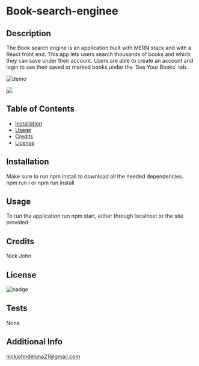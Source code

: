 # Book-search-enginee

## Description

The Book search engine is an application built with MERN stack and with a React front end. This app lets users search thousands of books and which they can save under their account. Users are able to create an account and login to see their saved or marked books under the 'See Your Books' tab.

![demo](https://user-images.githubusercontent.com/81334326/133946990-9ad0a48e-696f-4c59-9b05-9dc4e1768a6b.png)

![](https://google-book-search28.herokuapp.com/)

## Table of Contents

- [Installation](#installation)
- [Usage](#usage)
- [Credits](#credits)
- [License](#license)

## Installation

Make sure to run npm install to download all the needed dependencies.
npm run i or npm run install

## Usage

To run the application run npm start, either through localhost or the site provided.

## Credits

Nick John

## License

![badge](https://img.shields.io/badge/license-mit-brightgreen)

## Tests

None

## Additional Info

nickjohndeluna21@gmail.com
